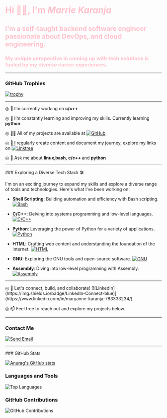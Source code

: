 <h1 style="color:pink;">Hi 👋🏿, I'm <em>Marrie Karanja</em></h1>
<h2 style="color:pink;">I'm a self-taught backend software engineer passionate about DevOps, and cloud engineering.</h2>
<h3 style="color:pink;">My unique perspective in coming up with tech solutions is fueled by my diverse career experiences.</h3>
<hr>

### GitHub Trophies

[![trophy](https://github-profile-trophy.vercel.app/?username=MarrieK99&theme=dracula)](https://github.com/ryo-ma/github-profile-trophy)
<hr>
◎ 🔭 I’m currently working on <strong>c/c++</strong>


◎ 🌱 I’m constantly learning and improving my skills. Currently learning <strong>python</strong>


◎ 👨‍💻 All of my projects are available at  <a href="https://github.com/MarrieK99"><img src="https://img.shields.io/badge/GitHub-My Projects-pink" alt="GitHub"></a>

◎ 📝 I regularly create content and document my journey, explore my links on  [![Linktree](https://img.shields.io/badge/Linktree-Explore-green)](https://linktr.ee/techmaidenmarrie)

◎ 💬 Ask me about <strong>linux</strong>,<strong>bash</strong>, <strong>c/c++ </strong> and <strong>python</strong>
<hr>
### Exploring a Diverse Tech Stack 🛠️

I'm on an exciting journey to expand my skills and explore a diverse range of tools and technologies. Here's what I've been working on:

- **Shell Scripting**: Building automation and efficiency with Bash scripting.
  [![Bash](https://raw.githubusercontent.com/MarrieK99/tech-icons/main/bash.png)](https://github.com/MarrieK99)

- **C/C++**: Delving into systems programming and low-level languages.
  [![C/C++](https://raw.githubusercontent.com/MarrieK99/tech-icons/main/c-cplusplus.png)](https://github.com/MarrieK99)

- **Python**: Leveraging the power of Python for a variety of applications.
  [![Python](https://raw.githubusercontent.com/MarrieK99/tech-icons/main/python.png)](https://github.com/MarrieK99)

- **HTML**: Crafting web content and understanding the foundation of the internet.
  [![HTML](https://raw.githubusercontent.com/MarrieK99/tech-icons/main/html.png)](https://github.com/MarrieK99)

- **GNU**: Exploring the GNU tools and open-source software.
  [![GNU](https://raw.githubusercontent.com/MarrieK99/tech-icons/main/gnu.png)](https://github.com/MarrieK99)

- **Assembly**: Diving into low-level programming with Assembly.
  [![Assembly](https://raw.githubusercontent.com/MarrieK99/tech-icons/main/assembly.png)](https://github.com/MarrieK99)

<hr>
◎ 📄 Let's connect, build, and collaborate! [![LinkedIn](https://img.shields.io/badge/LinkedIn-Connect-blue)](https://www.linkedin.com/in/maryanne-karanja-783333234/)

◎ 📫 Feel free to reach out and explore my projects below.<hr> <h3>Contact Me</h3>
[![Send Email](https://img.shields.io/badge/Send%20Email-njambimarrie%40gmail.com-D14836?style=for-the-badge&logo=gmail&logoColor=white)](mailto:njambimarrie@gmail.com)

<hr>
### GitHub Stats

[![Anurag's GitHub stats](https://github-readme-stats.vercel.app/api?username=MarrieK99&show_icons=true&theme=radical)](https://github.com/anuraghazra/github-readme-stats)

### Languages and Tools

![Top Languages](https://github-readme-stats.vercel.app/api/top-langs/?username=MarrieK99&layout=compact)

### GitHub Contributions

![GitHub Contributions](https://github-readme-streak-stats.herokuapp.com/?user=MarrieK99)

 
